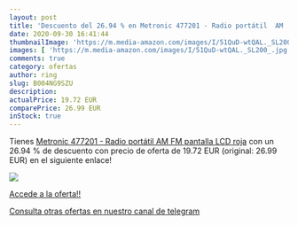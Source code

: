 ```yaml
---
layout: post
title: 'Descuento del 26.94 % en Metronic 477201 - Radio portátil  AM  FM'
date: 2020-09-30 16:41:44
thumbnailImage: 'https://m.media-amazon.com/images/I/51QuD-wtQAL._SL200_.jpg'
images: [ 'https://m.media-amazon.com/images/I/51QuD-wtQAL._SL200_.jpg' ]
comments: true
category: ofertas
author: ring
slug: B004NG9SZU
description:
actualPrice: 19.72 EUR
comparePrice: 26.99 EUR
inStock: true
---
```


Tienes [Metronic 477201 - Radio portátil  AM  FM  pantalla LCD   roja](https://www.amazon.com/dp/B004NG9SZU/?tag=redken08-20) con un 26.94 % de descuento con precio de oferta de 19.72 EUR (original: 26.99 EUR) en el siguiente enlace!

[![](https://m.media-amazon.com/images/I/51QuD-wtQAL._SL200_.jpg)](https://www.amazon.com/dp/B004NG9SZU/?tag=redken08-20)

[Accede a la oferta!!](https://www.amazon.com/dp/B004NG9SZU/?tag=redken08-20)

[Consulta otras ofertas en nuestro canal de telegram](https://t.me/s/ofertas25)
